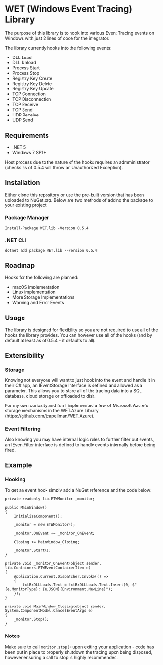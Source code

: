 # WET (Windows Event Tracing) Library
The purpose of this library is to hook into various Event Tracing events on Windows with just 2 lines of code for the integrator.

The library currently hooks into the following events:
* DLL Load
* DLL Unload
* Process Start
* Process Stop
* Registry Key Create
* Registry Key Delete
* Registry Key Update
* TCP Connection
* TCP Disconnection
* TCP Receive
* TCP Send
* UDP Receive
* UDP Send

## Requirements
* .NET 5
* Windows 7 SP1+

Host process due to the nature of the hooks requires an admministrator (checks as of 0.5.4 will throw an Unauthorized Exception).

## Installation
Either clone this repository or use the pre-built version that has been uploaded to NuGet.org. Below are two methods of adding the package to your existing project:

### Package Manager
```
Install-Package WET.lib -Version 0.5.4
```

### .NET CLI
```
dotnet add package WET.lib --version 0.5.4
```

## Roadmap
Hooks for the following are planned:
* macOS implementation
* Linux implementation
* More Storage Implementations
* Warning and Error Events

## Usage
The library is designed for flexibility so you are not required to use all of the hooks the library provides. You can however use all of the hooks (and by default at least as of 0.5.4 - it defaults to all).

## Extensibility
### Storage
Knowing not everyone will want to just hook into the event and handle it in their C# app, an IEventStorage Interface is defined and allowed as a parameter. This allows you to store all of the tracing data into a SQL database, cloud storage or offloaded to disk.

For my own curiosity and fun I implemented a few of Microsoft Azure's storage mechanisms in the WET.Azure Library (https://github.com/jcapellman/WET.Azure).

### Event Filtering
Also knowing you may have internal logic rules to further filter out events, an IEventFilter interface is defined to handle events internally before being fired.

## Example
### Hooking
To get an event hook simply add a NuGet reference and the code below:
```
private readonly lib.ETWMonitor _monitor;

public MainWindow()
{
    InitializeComponent();

    _monitor = new ETWMonitor();

    _monitor.OnEvent += _monitor_OnEvent;

    Closing += MainWindow_Closing;

    _monitor.Start();
}

private void _monitor_OnEvent(object sender, lib.Containers.ETWEventContainerItem e)
{
    Application.Current.Dispatcher.Invoke(() =>
    {
        txtBxDLLLoads.Text = txtBxDLLLoads.Text.Insert(0, $"{e.MonitorType}: {e.JSON}{Environment.NewLine}");
    });
}

private void MainWindow_Closing(object sender, System.ComponentModel.CancelEventArgs e)
{
    _monitor.Stop();
}
```
### Notes
Make sure to call `monitor.stop()` upon exiting your application - code has been put in place to properly shutdown the tracing upon being disposed, however ensuring a call to stop is highly recommended.
